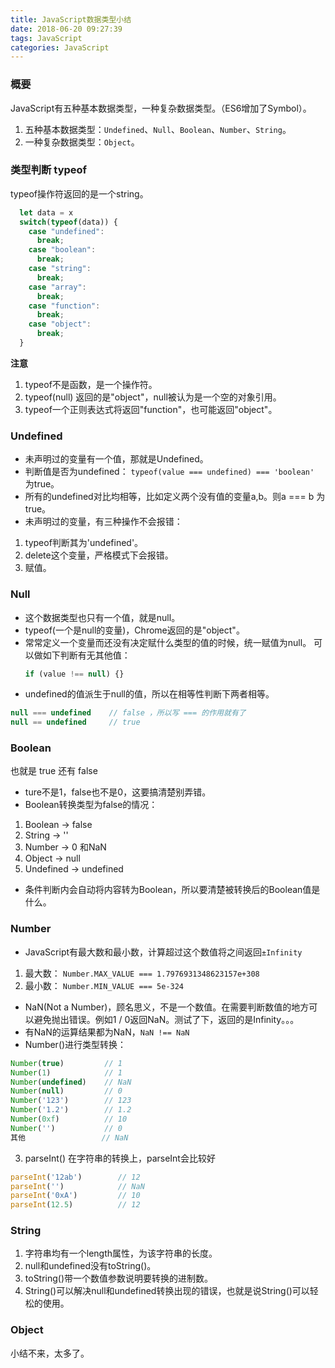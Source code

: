 ```yaml
---
title: JavaScript数据类型小结
date: 2018-06-20 09:27:39
tags: JavaScript
categories: JavaScript
---
```

### 概要
JavaScript有五种基本数据类型，一种复杂数据类型。（ES6增加了Symbol）。
1. 五种基本数据类型：`Undefined`、`Null`、`Boolean`、`Number`、`String`。
2. 一种复杂数据类型：`Object`。

<!--more-->

### 类型判断 typeof
typeof操作符返回的是一个string。
```javascript
  let data = x
  switch(typeof(data)) {
    case "undefined":
      break;
    case "boolean":
      break;
    case "string":
      break;
    case "array":
      break;
    case "function":
      break;
    case "object":
      break;
  }
```
**注意**
1. typeof不是函数，是一个操作符。
2. typeof(null) 返回的是"object"，null被认为是一个空的对象引用。
3. typeof一个正则表达式将返回"function"，也可能返回"object"。

### Undefined
- 未声明过的变量有一个值，那就是Undefined。  
- 判断值是否为undefined： `typeof(value === undefined) === 'boolean'` 为true。
- 所有的undefined对比均相等，比如定义两个没有值的变量a,b。则a === b 为true。  
- 未声明过的变量，有三种操作不会报错：
1. typeof判断其为'undefined'。
2. delete这个变量，严格模式下会报错。
3. 赋值。

### Null
- 这个数据类型也只有一个值，就是null。
- typeof(一个是null的变量)，Chrome返回的是"object"。
- 常常定义一个变量而还没有决定赋什么类型的值的时候，统一赋值为null。
  可以做如下判断有无其他值：
  ```javascript
  if (value !== null) {}
  ```
- undefined的值派生于null的值，所以在相等性判断下两者相等。
```javascript
null === undefined    // false ，所以写 === 的作用就有了
null == undefined     // true
```

### Boolean
也就是 true 还有 false
- ture不是1，false也不是0，这要搞清楚别弄错。
- Boolean转换类型为false的情况：
1. Boolean -> false
2. String  -> ''
3. Number  -> 0 和NaN
4. Object  -> null
5. Undefined -> undefined
- 条件判断内会自动将内容转为Boolean，所以要清楚被转换后的Boolean值是什么。 

### Number
- JavaScript有最大数和最小数，计算超过这个数值将之间返回`±Infinity`
1. 最大数： `Number.MAX_VALUE === 1.7976931348623157e+308`
2. 最小数： `Number.MIN_VALUE === 5e-324`
- NaN(Not a Number)，顾名思义，不是一个数值。在需要判断数值的地方可以避免抛出错误。例如1 / 0返回NaN。测试了下，返回的是Infinity。。。
- 有NaN的运算结果都为NaN，`NaN !== NaN`
- Number()进行类型转换：
```javascript
Number(true)         // 1
Number(1)            // 1
Number(undefined)    // NaN
Number(null)         // 0
Number('123')        // 123
Number('1.2')        // 1.2
Number(0xf)          // 10
Number('')           // 0
其他                 // NaN

```
3. parseInt()
在字符串的转换上，parseInt会比较好
```javascript
parseInt('12ab')        // 12
parseInt('')            // NaN
parseInt('0xA')         // 10
parseInt(12.5)          // 12
```

### String
1. 字符串均有一个length属性，为该字符串的长度。
2. null和undefined没有toString()。
3. toString()带一个数值参数说明要转换的进制数。
4. String()可以解决null和undefined转换出现的错误，也就是说String()可以轻松的使用。

### Object
小结不来，太多了。